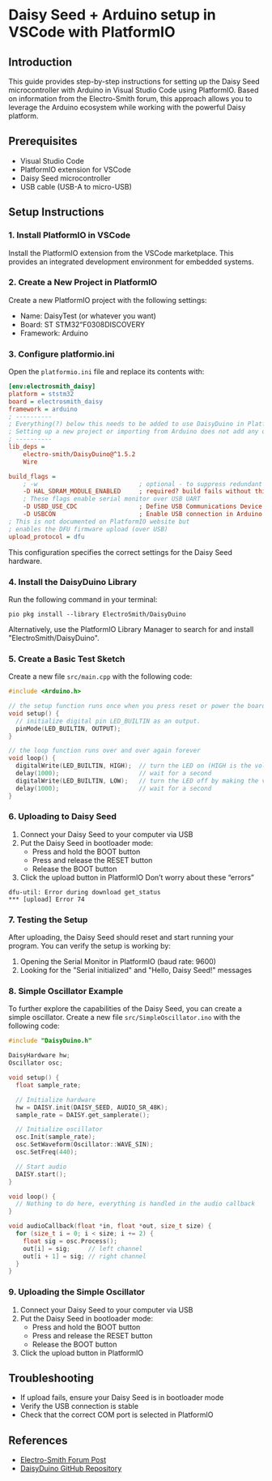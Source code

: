 # Daisy Seed + Arduino setup in VSCode with PlatformIO
## Introduction

This guide provides step-by-step instructions for setting up the Daisy Seed microcontroller with Arduino in Visual Studio Code using PlatformIO. Based on information from the Electro-Smith forum, this approach allows you to leverage the Arduino ecosystem while working with the powerful Daisy platform.

## Prerequisites

- Visual Studio Code
- PlatformIO extension for VSCode
- Daisy Seed microcontroller
- USB cable (USB-A to micro-USB)

## Setup Instructions

### 1. Install PlatformIO in VSCode

Install the PlatformIO extension from the VSCode marketplace. This provides an integrated development environment for embedded systems.

### 2. Create a New Project in PlatformIO

Create a new PlatformIO project with the following settings:
- Name: DaisyTest (or whatever you want)
- Board: ST STM32“F0308DISCOVERY
- Framework: Arduino

### 3. Configure platformio.ini

Open the `platformio.ini` file and replace its contents with:

```ini
[env:electrosmith_daisy]
platform = ststm32
board = electrosmith_daisy
framework = arduino
; ----------
; Everything(?) below this needs to be added to use DaisyDuino in PlatformIO.
; Setting up a new project or importing from Arduino does not add any of this.
; ----------
lib_deps = 
    electro-smith/DaisyDuino@^1.5.2
    Wire 

build_flags = 
    ; -w                            ; optional - to suppress redundant definition warnings
    -D HAL_SDRAM_MODULE_ENABLED     ; required? build fails without this one
    ; These flags enable serial monitor over USB UART
    -D USBD_USE_CDC                 ; Define USB Communications Device Class (for serial I/O)
    -D USBCON                       ; Enable USB connection in Arduino (?)
; This is not documented on PlatformIO website but
; enables the DFU firmware upload (over USB)
upload_protocol = dfu
```

This configuration specifies the correct settings for the Daisy Seed hardware.

### 4. Install the DaisyDuino Library

Run the following command in your terminal:

```
pio pkg install --library ElectroSmith/DaisyDuino
```

Alternatively, use the PlatformIO Library Manager to search for and install "ElectroSmith/DaisyDuino".

### 5. Create a Basic Test Sketch

Create a new file `src/main.cpp` with the following code:

```cpp
#include <Arduino.h>

// the setup function runs once when you press reset or power the board
void setup() {
  // initialize digital pin LED_BUILTIN as an output.
  pinMode(LED_BUILTIN, OUTPUT);
}

// the loop function runs over and over again forever
void loop() {
  digitalWrite(LED_BUILTIN, HIGH);  // turn the LED on (HIGH is the voltage level)
  delay(1000);                      // wait for a second
  digitalWrite(LED_BUILTIN, LOW);   // turn the LED off by making the voltage LOW
  delay(1000);                      // wait for a second
}
```

### 6. Uploading to Daisy Seed

1. Connect your Daisy Seed to your computer via USB
2. Put the Daisy Seed in bootloader mode:
   - Press and hold the BOOT button
   - Press and release the RESET button
   - Release the BOOT button
3. Click the upload button in PlatformIO
Don’t worry about these “errors”
```
dfu-util: Error during download get_status
*** [upload] Error 74
```

### 7. Testing the Setup

After uploading, the Daisy Seed should reset and start running your program. You can verify the setup is working by:

1. Opening the Serial Monitor in PlatformIO (baud rate: 9600)
2. Looking for the "Serial initialized" and "Hello, Daisy Seed!" messages

### 8. Simple Oscillator Example

To further explore the capabilities of the Daisy Seed, you can create a simple oscillator. Create a new file `src/SimpleOscillator.ino` with the following code:

```cpp
#include "DaisyDuino.h"

DaisyHardware hw;
Oscillator osc;

void setup() {
  float sample_rate;

  // Initialize hardware
  hw = DAISY.init(DAISY_SEED, AUDIO_SR_48K);
  sample_rate = DAISY.get_samplerate();

  // Initialize oscillator
  osc.Init(sample_rate);
  osc.SetWaveform(Oscillator::WAVE_SIN);
  osc.SetFreq(440);

  // Start audio
  DAISY.start();
}

void loop() {
  // Nothing to do here, everything is handled in the audio callback
}

void audioCallback(float *in, float *out, size_t size) {
  for (size_t i = 0; i < size; i += 2) {
    float sig = osc.Process();
    out[i] = sig;     // left channel
    out[i + 1] = sig; // right channel
  }
}
```

### 9. Uploading the Simple Oscillator

1. Connect your Daisy Seed to your computer via USB
2. Put the Daisy Seed in bootloader mode:
   - Press and hold the BOOT button
   - Press and release the RESET button
   - Release the BOOT button
3. Click the upload button in PlatformIO

## Troubleshooting

- If upload fails, ensure your Daisy Seed is in bootloader mode
- Verify the USB connection is stable
- Check that the correct COM port is selected in PlatformIO

## References

- [Electro-Smith Forum Post](https://forum.electro-smith.com/t/daisy-seed-arduino-development-in-vscode/3639/2)
- [DaisyDuino GitHub Repository](https://github.com/electro-smith/DaisyDuino)
